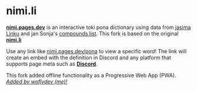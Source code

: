 # nimi.li

[**nimi.pages.dev**](https://nimi.pages.dev) is an interactive toki pona dictionary using data from [jasima Linku](https://linku.la/about/jasima/) and jan Sonja's [compounds list](https://tokipona.org/compounds.txt). This fork is based on the original [**nimi.li**](https://nimi.li/)

Use any link like [nimi.pages.dev/pona](https://nimi.pages.dev/pona) to view a specific word! The link will create an embed with the definition in Discord and any platform that supports page meta such as [**Discord**](https://discord.com/).

This fork added offline functionality as a Progressive Web App (PWA). _[Added by woflydev (me)!](https://github.com/woflydev)_
